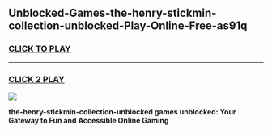 
## Unblocked-Games-the-henry-stickmin-collection-unblocked-Play-Online-Free-as91q
<h3>
<a href="https://premium76.site?title=the-henry-stickmin-collection-unblocked&ref=26A">CLICK TO PLAY</a></h3>
<hr>

<h3>
<a href="https://premium76.site?title=the-henry-stickmin-collection-unblocked&ref=26A">CLICK 2 PLAY</a>
  
</h3>

<a href="https://premium76.site?title=the-henry-stickmin-collection-unblocked&ref=26A"><img src="https://clearcache.store/games.png"></a>


**the-henry-stickmin-collection-unblocked games unblocked: Your Gateway to Fun and Accessible Online Gaming**
